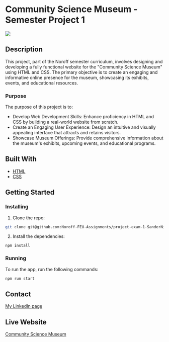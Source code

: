 # Community Science Museum - Semester Project 1

<img src="images/CMS-Website-Design.png">

## Description

This project, part of the Noroff semester curriculum, involves designing and developing a fully functional website for the "Community Science Museum" using HTML and CSS. The primary objective is to create an engaging and informative online presence for the museum, showcasing its exhibits, events, and educational resources.

### Purpose
The purpose of this project is to:

- Develop Web Development Skills: Enhance proficiency in HTML and CSS by building a real-world website from scratch.
- Create an Engaging User Experience: Design an intuitive and visually appealing interface that attracts and retains visitors.
- Showcase Museum Offerings: Provide comprehensive information about the museum's exhibits, upcoming events, and educational programs.

## Built With

- [HTML](https://html.com/)
- [CSS](https://web.dev/learn/css)

## Getting Started

### Installing

1. Clone the repo:

```bash
git clone git@github.com:Noroff-FEU-Assignments/project-exam-1-SanderNilsen.git
```

2. Install the dependencies:

```
npm install
```

### Running

To run the app, run the following commands:

```bash
npm run start
```

## Contact

[My LinkedIn page](https://www.linkedin.com/in/sandernilsen/)

## Live Website

[Community Science Museum](https://jovial-frangipane-060223.netlify.app/)
